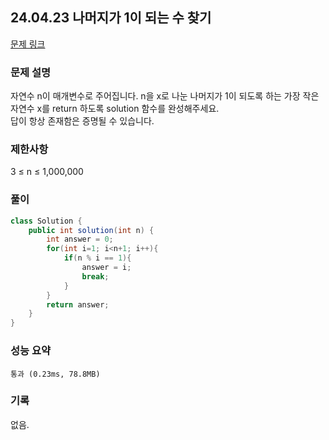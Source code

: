 ## 24.04.23 나머지가 1이 되는 수 찾기
[문제 링크](https://school.programmers.co.kr/learn/courses/30/lessons/87389)

### 문제 설명
자연수 n이 매개변수로 주어집니다. n을 x로 나눈 나머지가 1이 되도록 하는 가장 작은 자연수 x를 return 하도록 solution 함수를 완성해주세요.  
답이 항상 존재함은 증명될 수 있습니다.

### 제한사항
3 ≤ n ≤ 1,000,000
 
### 풀이
```java
class Solution {
    public int solution(int n) {
        int answer = 0;
        for(int i=1; i<n+1; i++){
            if(n % i == 1){
                answer = i;
                break;
            }
        }
        return answer;
    }
}
```

### 성능 요약
	통과 (0.23ms, 78.8MB)

### 기록
없음.
